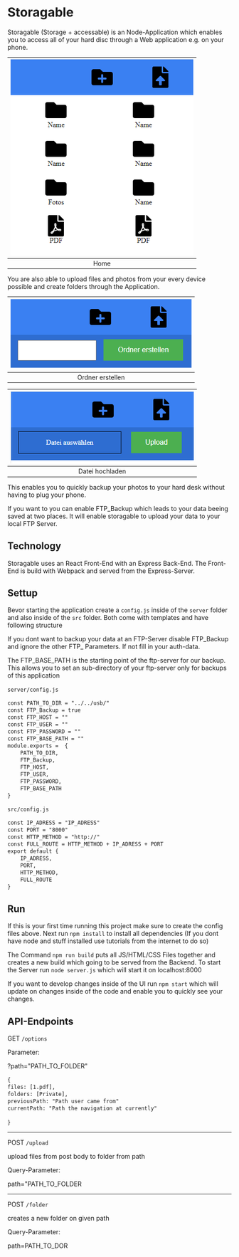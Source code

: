 # Storagable

Storagable (Storage + accessable) is an Node-Application which enables you to access all of your hard disc through a Web application e.g. on your phone.

|![Image Home](static/Images/home.png) |
|:--:|
| Home |


You are also able to upload files and photos from your every device possible and create folders through the Application.

|![Image Home](static/Images/ordner.png) |
|:--:|
| Ordner erstellen |

|![Image Home](static/Images/upload.png) |
|:--:|
| Datei hochladen |

This enables you to quickly backup your photos to your hard desk without having to plug your phone.

If you want to you can enable FTP_Backup which leads to your data beeing saved at 
two places. It will enable storagable to upload your data to your local FTP Server.

## Technology

Storagable uses an React Front-End with an Express Back-End. The Front-End is build with Webpack and served from the Express-Server.

## Settup

Bevor starting the application create a `config.js` inside of the `server` folder and also inside of the `src` folder. Both come with templates and have following structure

If you dont want to backup your data at an FTP-Server disable FTP_Backup and ignore the other FTP_ Parameters. If not fill in your auth-data.

The FTP_BASE_PATH is the starting point of the ftp-server for our backup. This allows you to set an sub-directory of your ftp-server only for backups of this application

`server/config.js`

```
const PATH_TO_DIR = "../../usb/"
const FTP_Backup = true
const FTP_HOST = ""
const FTP_USER = ""
const FTP_PASSWORD = ""
const FTP_BASE_PATH = ""
module.exports =  {
    PATH_TO_DIR,
    FTP_Backup,
    FTP_HOST,
    FTP_USER,
    FTP_PASSWORD,
    FTP_BASE_PATH
}
```

`src/config.js`

```
const IP_ADRESS = "IP_ADRESS"
const PORT = "8000"
const HTTP_METHOD = "http://"
const FULL_ROUTE = HTTP_METHOD + IP_ADRESS + PORT
export default {
    IP_ADRESS,
    PORT,
    HTTP_METHOD,
    FULL_ROUTE
}
```

## Run

If this is your first time running this project make sure to create the config files above. Next run `npm install` to install all dependencies (If you dont have node and stuff installed use tutorials from the internet to do so)

The Command `npm run build` puts all JS/HTML/CSS Files together and creates a new build which going to be served from the Backend. To start the Server run `node server.js` which will start it on localhost:8000

If you want to develop changes inside of the UI run `npm start` which will update on changes inside of the code and enable you to quickly see your changes.


## API-Endpoints

GET `/options`

Parameter:

?path="PATH_TO_FOLDER"

```
{
files: [1.pdf],
folders: [Private],
previousPath: "Path user came from"
currentPath: "Path the navigation at currently"

}
```
___

POST `/upload`

upload files from post body to folder from path

Query-Parameter:

path="PATH_TO_FOLDER

___


POST `/folder`

creates a new folder on given path

Query-Parameter:

path=PATH_TO_DOR
